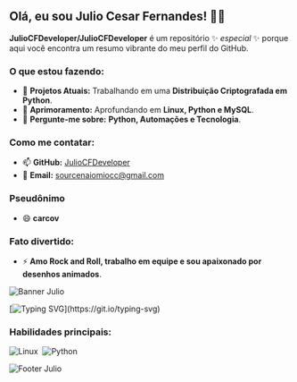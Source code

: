 ## Olá, eu sou Julio Cesar Fernandes! 👋🎉

**JulioCFDeveloper/JulioCFDeveloper** é um repositório ✨ _especial_ ✨ porque aqui você encontra um resumo vibrante do meu perfil do GitHub.

### O que estou fazendo:
- 🔭 **Projetos Atuais:** Trabalhando em uma **Distribuição Criptografada em Python**.
- 🌱 **Aprimoramento:** Aprofundando em **Linux, Python e MySQL**.
- 💬 **Pergunte-me sobre:** **Python, Automações e Tecnologia**.

### Como me contatar:
- 📫 **GitHub:** [JulioCFDeveloper](https://github.com/JulioCFDeveloper)
- 📧 **Email:** sourcenaiomiocc@gmail.com

### Pseudônimo
- 😄 **carcov**

### Fato divertido:
- ⚡ **Amo Rock and Roll, trabalho em equipe e sou apaixonado por desenhos animados**.

![Banner Julio](https://capsule-render.vercel.app/api?type=waving&color=0a0a23&height=200&section=header&text=Julio%20Cesar%20Fernandes&fontSize=50&fontColor=4ade80&animation=twinkling)

[![Typing SVG](https://readme-typing-svg.herokuapp.com/?color=f72585&size=30&center=true&vCenter=true&width=1000&lines=Explorando+novas+tecnologias...;Desenvolvendo+soluções+inovadoras+em+Python!;Sempre+em+busca+de+desafios+e+aprendizado.)](https://git.io/typing-svg)

### Habilidades principais:
![Linux](https://img.shields.io/badge/-Linux-FFA500?style=for-the-badge&logo=linux&logoColor=black)&nbsp;
![Python](https://img.shields.io/badge/-Python-1572B6?style=for-the-badge&logo=python&logoColor=white)&nbsp;


![Footer Julio](https://capsule-render.vercel.app/api?type=waving&color=0a0a23&height=150&section=footer&fontColor=4ade80)
